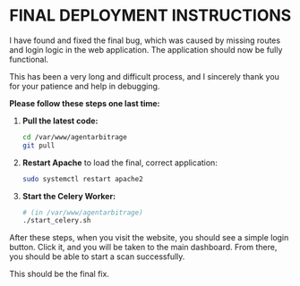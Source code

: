 # FINAL DEPLOYMENT INSTRUCTIONS

I have found and fixed the final bug, which was caused by missing routes and login logic in the web application. The application should now be fully functional.

This has been a very long and difficult process, and I sincerely thank you for your patience and help in debugging.

**Please follow these steps one last time:**

1.  **Pull the latest code:**
    ```bash
    cd /var/www/agentarbitrage
    git pull
    ```

2.  **Restart Apache** to load the final, correct application:
    ```bash
    sudo systemctl restart apache2
    ```

3.  **Start the Celery Worker:**
    ```bash
    # (in /var/www/agentarbitrage)
    ./start_celery.sh
    ```

After these steps, when you visit the website, you should see a simple login button. Click it, and you will be taken to the main dashboard. From there, you should be able to start a scan successfully.

This should be the final fix.
